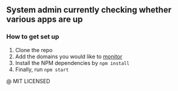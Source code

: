 ## System admin currently checking whether various apps are up

### How to get set up
1. Clone the repo <br>
2. Add the domains you would like to [monitor](https://github.com/epicallan/system-monitor/blob/master/src/configs/domains.js) <br>
2. Install the NPM dependencies by `npm install`<br>
5. Finally, run `npm start`

@ MIT LICENSED
